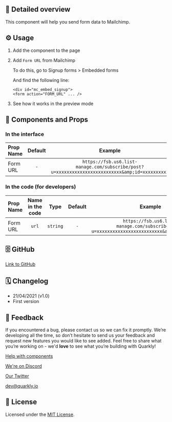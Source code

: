 ## 📖 Detailed overview

This component will help you send form data to Mailchimp.

## ⚙️ Usage

1.  Add the component to the page
2.  Add `Form URL` from Mailchimp

    To do this, go to Signup forms > Embedded forms

    And find the following line:

    ```
    <div id="mc_embed_signup">
    <form action="FORM_URL" ... />
    ```

3.  See how it works in the preview mode

## 🧩 Components and Props

### In the interface

| Prop Name | Default |                                            Example                                             |
| :-------- | :-----: | :--------------------------------------------------------------------------------------------: |
| Form URL       |   `-`   | `https://fsb.us6.list-manage.com/subscribe/post?u=xxxxxxxxxxxxxxxxxxxxxxxxx&amp;id=xxxxxxxxxx` |

### In the code (for developers)

| Prop Name | Name in the code |   Type   | Default |                                            Example                                             |
| :-------- | :--------------: | :------: | :-----: | :--------------------------------------------------------------------------------------------: |
| Form URL       |      `url`       | `string` |   `-`   | `https://fsb.us6.list-manage.com/subscribe/post?u=xxxxxxxxxxxxxxxxxxxxxxxxx&amp;id=xxxxxxxxxx` |

## 🗄 GitHub

[Link to GitHub](https://github.com/quarkly/community-kit/tree/master/src/MailChimp)

## 🗓 Changelog

-   21/04/2021 (v1.0)
-   First version

## 📮 Feedback

If you encountered a bug, please contact us so we can fix it promptly. We’re developing all the time, so don’t hesitate to send us your feedback and request new features you would like to see added. Feel free to share what you’re working on - we'd **love** to see what you’re building with Quarkly!

[Help with components](https://community.quarkly.io/c/requests/11)

[We're on Discord](https://discord.gg/SuF9vCMJGW)

[Our Twitter](https://twitter.com/quarklyapp)

[dev@quarkly.io](mailto:dev@quarkly.io)

## 📝 License

Licensed under the [MIT License](https://raw.githubusercontent.com/quarkly/community-kit/master/LICENSE).

